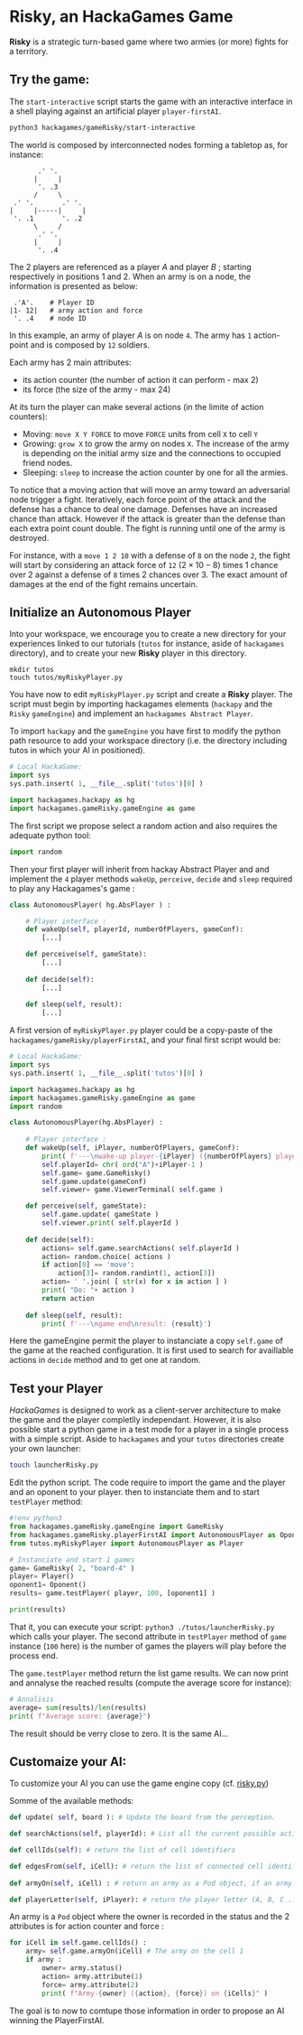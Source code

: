 # Risky, an HackaGames Game

**Risky** is a strategic turn-based game where two armies (or more) fights for a territory.

## Try the game:

The `start-interactive` script starts the game with an interactive interface in a shell playing against an artificial player `player-firstAI`.

```sh
python3 hackagames/gameRisky/start-interactive
```

The world is composed by interconnected nodes forming a tabletop as, for instance:

```
       .' '.
      |     |
       '. .3
      /     \
 .' '.       .' '.
|     |-----|     |
 '. .1       '. .2 
      \     /
       .' '.
      |     |
       '. .4
```

The 2 players are referenced as a player _A_ and player _B_ ; starting respectively in positions 1 and 2.
When an army is on a node, the information is presented as below:

```
 .'A'.    # Player ID
|1- 12|   # army action and force 
 '. .4    # node ID
```

In this example, an army of player _A_ is on node `4`. The army has `1` action-point and is composed by `12` soldiers. 

Each army has 2 main attributes:

- its action counter (the number of action it can perform - max 2)
- its force (the size of the army - max 24)

At its turn the player can make several actions (in the limite of action counters):

- Moving: `move X Y FORCE` to move `FORCE` units from cell `X` to cell `Y`
- Growing: `grow X` to grow the army on nodes `X`. The increase of the army is depending on the initial army size and the connections to occupied friend nodes.
- Sleeping: `sleep` to increase the action counter by one for all the armies.

To notice that a moving action that will move an army toward an adversarial node trigger a fight.
Iteratively, each force point of the attack and the defense has a chance to deal one damage.
Defenses have an increased chance than attack.
However if the attack is greater than the defense than each extra point count double.
The fight is running until one of the army is destroyed.

For instance, with a `move 1 2 10` with a defense of `8` on the node `2`, the fight will start by considering an attack force of `12` ($2\times 10-8$) times 1 chance over 2 against a defense of `8` times 2 chances over 3.
The exact amount of damages at the end of the fight remains uncertain.


## Initialize an Autonomous Player

Into your workspace, we encourage you to create a new directory for your experiences linked to our tutorials (`tutos` for instance, aside of `hackagames` directory),
and to create your new **Risky** player in this directory.

```
mkdir tutos
touch tutos/myRiskyPlayer.py
```

You have now to edit `myRiskyPlayer.py` script and create a **Risky** player.
The script must begin by importing hackagames elements (`hackapy` and the `Risky` `gameEngine`) and implement an `hackagames Abstract Player`.

To import `hackapy` and the `gameEngine` you have first to modify the python path resource to add your workspace directory (i.e. the directory including tutos in which your AI in positioned).

```python
# Local HackaGame:
import sys
sys.path.insert( 1, __file__.split('tutos')[0] )

import hackagames.hackapy as hg
import hackagames.gameRisky.gameEngine as game
```

The first script we propose select a random action and also requires the adequate python tool:

```python
import random
```

Then your first player will inherit from hackay Abstract Player and and implement the `4` player methods `wakeUp`, `perceive`, `decide` and `sleep` required to play any Hackagames's game :

```python
class AutonomousPlayer( hg.AbsPlayer ) :

    # Player interface :
    def wakeUp(self, playerId, numberOfPlayers, gameConf):
        [...]

    def perceive(self, gameState):
        [...]
    
    def decide(self):
        [...]
    
    def sleep(self, result):
        [...]
```

A first version of `myRiskyPlayer.py` player could be a copy-paste of the `hackagames/gameRisky/playerFirstAI`, 
and your final first script would be:

```python
# Local HackaGame:
import sys
sys.path.insert( 1, __file__.split('tutos')[0] )

import hackagames.hackapy as hg
import hackagames.gameRisky.gameEngine as game
import random

class AutonomousPlayer(hg.AbsPlayer) :
    
    # Player interface :
    def wakeUp(self, iPlayer, numberOfPlayers, gameConf):
        print( f'---\nwake-up player-{iPlayer} ({numberOfPlayers} players)')
        self.playerId= chr( ord("A")+iPlayer-1 )
        self.game= game.GameRisky()
        self.game.update(gameConf)
        self.viewer= game.ViewerTerminal( self.game )

    def perceive(self, gameState):
        self.game.update( gameState )
        self.viewer.print( self.playerId )
    
    def decide(self):
        actions= self.game.searchActions( self.playerId )
        action= random.choice( actions )
        if action[0] == 'move':
            action[3]= random.randint(1, action[3])
        action= ' '.join( [ str(x) for x in action ] )
        print( "Do: "+ action )
        return action
    
    def sleep(self, result):
        print( f'---\ngame end\nresult: {result}')
```

Here the gameEngine permit the player to instanciate a copy `self.game` of the game at the reached configuration.
It is first used to search for availlable actions in `decide` method and to get one at random.


## Test your Player

_HackaGames_ is designed to work as a client-server architecture to make the game and the player completlly independant.
However, it is also possible start a python game in a test mode for a player in a single process with a simple script.
Aside to `hackagames` and your `tutos` directories create your own launcher:

```sh
touch launcherRisky.py
```

Edit the python script.
The code require to import the game and the player and an oponent to your player.
then to instanciate them and to start `testPlayer` method:

```python
#!env python3
from hackagames.gameRisky.gameEngine import GameRisky
from hackagames.gameRisky.playerFirstAI import AutonomousPlayer as Oponent
from tutos.myRiskyPlayer import AutonomousPlayer as Player

# Instanciate and start 1 games
game= GameRisky( 2, "board-4" )
player= Player()
oponent1= Oponent()
results= game.testPlayer( player, 100, [oponent1] )

print(results)
```

That it, you can execute your script: `python3 ./tutos/launcherRisky.py` which calls your player.
The second attribute in `testPlayer` method of `game` instance (`100` here) is the number of games the players will play before the process end.

The `game.testPlayer` method return the list game results.
We can now print and annalyse the reached results (compute the average score for instance): 

```python
# Annalisis
average= sum(results)/len(results)
print( f"Average score: {average}")
```

The result should be verry close to zero. It is the same AI...


## Customaize your AI: 

To customize your AI you can use the game engine copy (cf. [risky.py](../gameRisky/gameEngine/risky.py))

Somme of the available methods:

```python
def update( self, board ): # Update the board from the perception.

def searchActions(self, playerId): # List all the current possible actions from the configuration of the armies

def cellIds(self): # return the list of cell identifiers

def edgesFrom(self, iCell): # return the list of connected cell identifiers from the iCell cell.
     
def armyOn(self, iCell) : # return an army as a Pod object, if an army is on the iCell cell (and False otherwise).

def playerLetter(self, iPlayer): # return the player letter (A, B, C ...) of the ith player (1, 2, ...)
```

An army is a `Pod` object where the owner is recorded in the status and the 2 attributes is for action counter and force :

```python
for iCell in self.game.cellIds() :
    army= self.game.armyOn(iCell) # The army on the cell 1
    if army :
        owner= army.status()
        action= army.attribute(1)
        force= army.attribute(2)
        print( f"Army-{owner} ({action}, {force}) on {iCells}" )
```

The goal is to now to comtupe those information in order to propose an AI winning the PlayerFirstAI.
